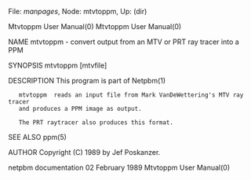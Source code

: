 File: *manpages*,  Node: mtvtoppm,  Up: (dir)

Mtvtoppm User Manual(0)                                Mtvtoppm User Manual(0)



NAME
       mtvtoppm - convert output from an MTV or PRT ray tracer into a PPM


SYNOPSIS
       mtvtoppm [mtvfile]


DESCRIPTION
       This program is part of Netpbm(1)

       mtvtoppm  reads an input file from Mark VanDeWettering's MTV ray tracer
       and produces a PPM image as output.

       The PRT raytracer also produces this format.


SEE ALSO
       ppm(5)



AUTHOR
       Copyright (C) 1989 by Jef Poskanzer.



netpbm documentation           02 February 1989        Mtvtoppm User Manual(0)
